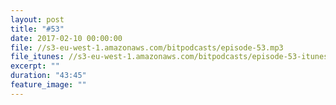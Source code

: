 ```yaml
---
layout: post
title: "#53"
date: 2017-02-10 00:00:00
file: //s3-eu-west-1.amazonaws.com/bitpodcasts/episode-53.mp3
file_itunes: //s3-eu-west-1.amazonaws.com/bitpodcasts/episode-53-itunes.m4a
excerpt: ""
duration: "43:45"
feature_image: ""
---
```

